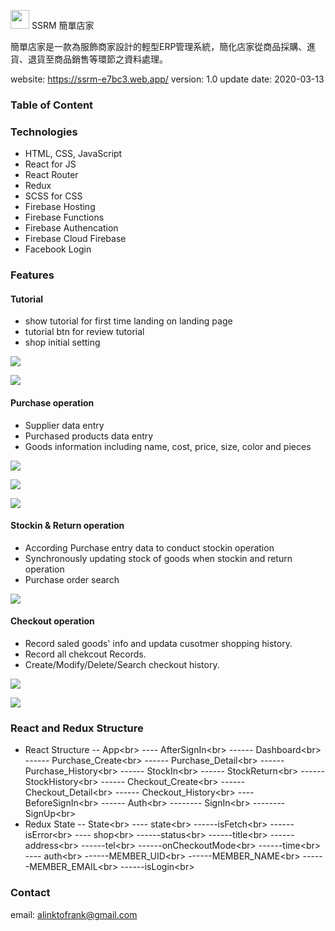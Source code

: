 <img src="https://i.imgur.com/tDAl8oW.png  " width=30px/> SSRM 簡單店家

簡單店家是一款為服飾商家設計的輕型ERP管理系統，簡化店家從商品採購、進貨、退貨至商品銷售等環節之資料處理。

website: https://ssrm-e7bc3.web.app/
version: 1.0 
update date: 2020-03-13

### Table of Content


### Technologies
* HTML, CSS, JavaScript
* React for JS
* React Router
* Redux
* SCSS for CSS
* Firebase Hosting
* Firebase Functions
* Firebase Authencation
* Firebase Cloud Firebase
* Facebook Login

### Features
#### Tutorial
* show tutorial for first time landing on landing page
* tutorial btn for review tutorial
* shop initial setting

![](https://i.imgur.com/SF5DSXy.png)

![](https://i.imgur.com/OUVYusv.png)

#### Purchase operation
* Supplier data entry 
* Purchased products data entry
* Goods information including name, cost, price, size, color and pieces 

![](https://i.imgur.com/t7fkQa6.png)

![](https://i.imgur.com/G6XLRvA.png)

![](https://i.imgur.com/uGr19Fn.png)

#### Stockin & Return operation
* According Purchase entry data to conduct stockin operation
* Synchronously updating stock of goods when stockin and return operation
* Purchase order search

![](https://i.imgur.com/JgYBKpY.png)

#### Checkout operation
* Record saled goods' info and updata cusotmer shopping history.
* Record all chekcout Records.
* Create/Modify/Delete/Search checkout history.

![](https://i.imgur.com/RpwwyK2.png)

![](https://i.imgur.com/snlSnLx.png)

### React and Redux Structure

* React Structure
-- App<br\>
---- AfterSignIn<br\>
------ Dashboard<br\>
------ Purchase_Create<br\>
------ Purchase_Detail<br\>
------ Purchase_History<br\>
------ StockIn<br\>
------ StockReturn<br\>
------ StockHistory<br\>
------ Checkout_Create<br\>
------ Checkout_Detail<br\>
------ Checkout_History<br\>
---- BeforeSignIn<br\>
------ Auth<br\>
-------- SignIn<br\>
-------- SignUp<br\>
* Redux State
-- State<br\>
---- state<br\>
------isFetch<br\>
------isError<br\>
---- shop<br\>
------status<br\>
------title<br\>
------address<br\>
------tel<br\>
------onCheckoutMode<br\>
------time<br\>
---- auth<br\>
------MEMBER_UID<br\>
------MEMBER_NAME<br\>
------MEMBER_EMAIL<br\>
------isLogin<br\>

### Contact

email: alinktofrank@gmail.com